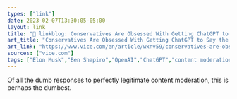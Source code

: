 ```yaml
---
types: ["link"]
date: 2023-02-07T13:30:05-05:00
layout: link
title: "🔗 linkblog: Conservatives Are Obsessed With Getting ChatGPT to Say the N-Word'"
art_title: "Conservatives Are Obsessed With Getting ChatGPT to Say the N-Word"
art_link: "https://www.vice.com/en/article/wxnv59/conservatives-are-obsessed-with-getting-chatgpt-to-say-the-n-word"
sources: ["vice.com"]
tags: ["Elon Musk","Ben Shapiro","OpenAI","ChatGPT","content moderation"]
---
```

Of all the dumb responses to perfectly legitimate content moderation, this is perhaps the dumbest.  
 
